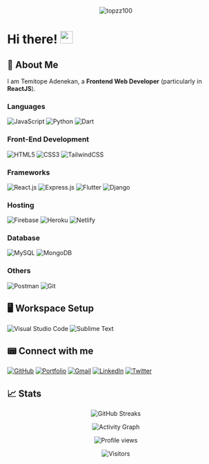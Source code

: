 <div align="center">

![topzz100](gitartwork.svg)
</div>

# Hi there! <img src="https://media.giphy.com/media/hvRJCLFzcasrR4ia7z/giphy.gif" width="29px">

## 🚀 About Me

I am Temitope Adenekan, a **Frontend Web Developer** (particularly in **ReactJS**).

<!-- A graduate of Industrial Physics from **Covenant University** with specialization in **Electronics and IT Applications** -->

### Languages

![JavaScript](https://img.shields.io/badge/-JavaScript-%23F7DF1E?style=for-the-badge&logo=javascript&logoColor=000000)
![Python](https://img.shields.io/badge/-PHP-%231572B6?style=for-the-badge&color=blue&logo=python&logoColor=ffffff)
![Dart](https://img.shields.io/badge/dart-%230175C2.svg?style=for-the-badge&logo=dart&logoColor=white)
<!-- ![Markdown](https://img.shields.io/badge/markdown-%23000000.svg?style=for-the-badge&logo=markdown&logoColor=white) -->
<!-- ![python](https://img.shields.io/badge/Python-3776AB?style=for-the-badge&logo=python&logoColor=white) -->

### Front-End Development

![HTML5](https://img.shields.io/badge/-HTML5-%23E44D27?style=for-the-badge&logo=html5&logoColor=ffffff)
![CSS3](https://img.shields.io/badge/css3-%231572B6.svg?style=for-the-badge&logo=css3&logoColor=white)
![TailwindCSS](https://img.shields.io/badge/-TailwindCss-%231a202c?style=for-the-badge&logo=tailwind-css)

### Frameworks

![React.js](https://img.shields.io/badge/-React.js-%231572B6?style=for-the-badge&color=FF2D20&logo=react.js&logoColor=ffffff)
![Express.js](https://img.shields.io/badge/-express.js-%234FC08D?style=for-the-badge&logo=data:image/svg+xml;base64,PHN2ZyByb2xlPSJpbWciIHZpZXdCb3g9IjAgMCAyNCAyNCIgeG1sbnM9Imh0dHA6Ly93d3cudzMub3JnLzIwMDAvc3ZnIj48dGl0bGU+VnVlLmpzPC90aXRsZT48cGF0aCBkPSJNMjQsMS42MUgxNC4wNkwxMiw1LjE2LDkuOTQsMS42MUgwTDEyLDIyLjM5Wk0xMiwxNC4wOCw1LjE2LDIuMjNIOS41OUwxMiw2LjQxbDIuNDEtNC4xOGg0LjQzWiIgZmlsbD0id2hpdGUiLz48L3N2Zz4K)
![Flutter](https://img.shields.io/badge/-Flutter-%231572B6?style=for-the-badge&color=4E56A6&logo=flutter&logoColor=ffffff)
![Django](https://img.shields.io/badge/-Django-%231572B6?style=for-the-badge&color=8BC0D0&logo=django&logoColor=000000)

<!-- ### Cross Platform Development -->

<!-- ![flutter](https://img.shields.io/badge/Flutter-28B6F6?style=for-the-badge&logo=flutter&logoColor=white)-->

### Hosting

![Firebase](https://img.shields.io/badge/firebase-%23039BE5.svg?style=for-the-badge&logo=firebase)
![Heroku](https://img.shields.io/badge/heroku-%23430098.svg?style=for-the-badge&logo=heroku&logoColor=white)
![Netlify](https://img.shields.io/badge/netlify-%23000000.svg?style=for-the-badge&logo=netlify&logoColor=#00C7B7)
<!--![Vercel](https://img.shields.io/badge/vercel-%23000000.svg?style=for-the-badge&logo=vercel&logoColor=white)-->

### Database

![MySQL](https://img.shields.io/badge/mysql-%2300f.svg?style=for-the-badge&logo=mysql&logoColor=white)
![MongoDB](https://img.shields.io/badge/sqlite-%2307405e.svg?style=for-the-badge&logo=sqlite&logoColor=white)

<!--### Design Tools-->

<!--![Canva](https://img.shields.io/badge/Canva-%2300C4CC.svg?style=for-the-badge&logo=Canva&logoColor=white)-->

### Others

![Postman](https://img.shields.io/badge/Postman-FF6C37?style=for-the-badge&logo=postman&logoColor=white)
![Git](https://img.shields.io/badge/git-%23F05033.svg?style=for-the-badge&logo=git&logoColor=white)

## 🖥️ Workspace Setup

![Visual Studio Code](https://img.shields.io/badge/Visual%20Studio%20Code-0078d7.svg?style=for-the-badge&logo=visual-studio-code&logoColor=white)
![Sublime Text](https://img.shields.io/badge/sublime_text-%23575757.svg?style=for-the-badge&logo=sublime-text&logoColor=important)
<!-- ![Windows](https://img.shields.io/badge/Windows-0078D6?style=for-the-badge&logo=windows&logoColor=white) -->

## 📟️ Connect with me

[![GitHub](https://img.shields.io/badge/github-%23121011.svg?style=for-the-badge&logo=github&logoColor=white)](https://github.com/topzz100)
[![Portfolio](https://img.shields.io/badge/Portfolio-%23000000.svg?style=for-the-badge&logo=firefox&logoColor=#FF7139)](https://topzz-portfolio.netlify.app/)
[![Gmail](https://img.shields.io/badge/Gmail-D14836?style=for-the-badge&logo=gmail&logoColor=white)](mailto:adenekantope@gmail.com)
[![LinkedIn](https://img.shields.io/badge/linkedin-%230077B5.svg?style=for-the-badge&logo=linkedin&logoColor=white)](https://www.linkedin.com/in/tope-adenekan-4382b2ab/)
[![Twitter](https://img.shields.io/badge/nowodev-%231DA1F2.svg?style=for-the-badge&logo=Twitter&logoColor=white)](https://www.twitter.com/adenekan_tope/)

## 📈 Stats

<div align="center">


![GitHub Streaks](https://github-readme-streak-stats.herokuapp.com/?user=ntopzz100&theme=radical)

![Activity Graph](https://activity-graph.herokuapp.com/graph?username=topzz100&bg_color=0D1117&color=5BCDEC&line=5BCDEC&point=FFFFFF&hide_border=true)

![Profile views](https://gpvc.arturio.dev/topzz100)

![Visitors](https://visitor-badge.laobi.icu/badge?page_id=topzz100.topzz100)

</div>
